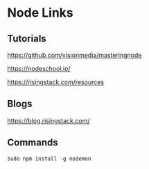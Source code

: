 # Node Links

## Tutorials

https://github.com/visionmedia/masteringnode

https://nodeschool.io/

https://risingstack.com/resources

## Blogs

https://blog.risingstack.com/

## Commands
```
sudo npm install -g nodemon

```